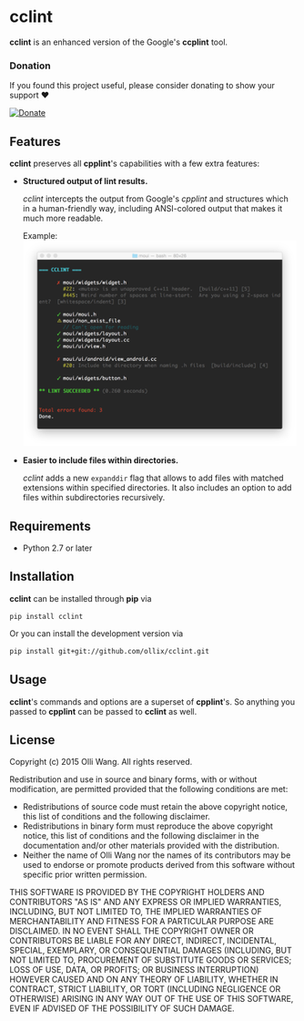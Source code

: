 # cclint

__cclint__ is an enhanced version of the Google's __ccplint__ tool.

### Donation
If you found this project useful, please consider donating to show your support ❤️ 

[![Donate](https://www.paypalobjects.com/en_US/i/btn/btn_donateCC_LG.gif)](https://www.paypal.com/cgi-bin/webscr?cmd=_s-xclick&hosted_button_id=3366Q3AVUJLTQ)

## Features

__cclint__ preserves all __cpplint__'s capabilities with a few extra features:

*  **Structured output of lint results.**

    _cclint_ intercepts the output from Google's _cpplint_ and structures
    which in a human-friendly way, including ANSI-colored output that makes it
    much more readable.

    Example: ![pretty output](examples/screenshot.png)

* **Easier to include files within directories.**

    _cclint_ adds a new `expanddir` flag that allows to add files with matched
    extensions within specified directories. It also includes an option to add
    files within subdirectories recursively.

## Requirements

* Python 2.7 or later

## Installation

__cclint__ can be installed through __pip__ via

```base
pip install cclint
```

Or you can install the development version via

```bash
pip install git+git://github.com/ollix/cclint.git
```

## Usage

__cclint__'s commands and options are a superset of __cpplint__'s. So anything
you passed to __cpplint__ can be passed to  __cclint__ as well.

## License

Copyright (c) 2015 Olli Wang. All rights reserved.

Redistribution and use in source and binary forms, with or without
modification, are permitted provided that the following conditions are
met:

   * Redistributions of source code must retain the above copyright
notice, this list of conditions and the following disclaimer.
   * Redistributions in binary form must reproduce the above
copyright notice, this list of conditions and the following disclaimer
in the documentation and/or other materials provided with the
distribution.
   * Neither the name of Olli Wang nor the names of its
contributors may be used to endorse or promote products derived from
this software without specific prior written permission.

THIS SOFTWARE IS PROVIDED BY THE COPYRIGHT HOLDERS AND CONTRIBUTORS
"AS IS" AND ANY EXPRESS OR IMPLIED WARRANTIES, INCLUDING, BUT NOT
LIMITED TO, THE IMPLIED WARRANTIES OF MERCHANTABILITY AND FITNESS FOR
A PARTICULAR PURPOSE ARE DISCLAIMED. IN NO EVENT SHALL THE COPYRIGHT
OWNER OR CONTRIBUTORS BE LIABLE FOR ANY DIRECT, INDIRECT, INCIDENTAL,
SPECIAL, EXEMPLARY, OR CONSEQUENTIAL DAMAGES (INCLUDING, BUT NOT
LIMITED TO, PROCUREMENT OF SUBSTITUTE GOODS OR SERVICES; LOSS OF USE,
DATA, OR PROFITS; OR BUSINESS INTERRUPTION) HOWEVER CAUSED AND ON ANY
THEORY OF LIABILITY, WHETHER IN CONTRACT, STRICT LIABILITY, OR TORT
(INCLUDING NEGLIGENCE OR OTHERWISE) ARISING IN ANY WAY OUT OF THE USE
OF THIS SOFTWARE, EVEN IF ADVISED OF THE POSSIBILITY OF SUCH DAMAGE.
